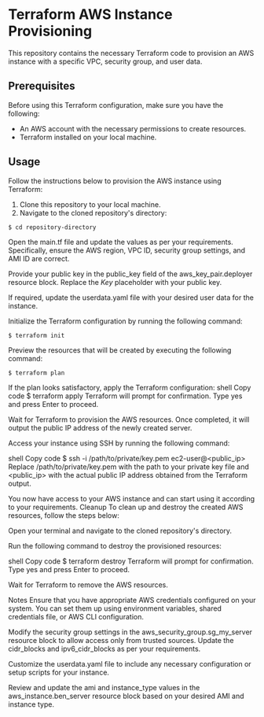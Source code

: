 # Terraform AWS Instance Provisioning

This repository contains the necessary Terraform code to provision an AWS instance with a specific VPC, security group, and user data.

## Prerequisites

Before using this Terraform configuration, make sure you have the following:

- An AWS account with the necessary permissions to create resources.
- Terraform installed on your local machine.

## Usage

Follow the instructions below to provision the AWS instance using Terraform:

1. Clone this repository to your local machine.
2. Navigate to the cloned repository's directory:

```shell
$ cd repository-directory
```
Open the main.tf file and update the values as per your requirements. Specifically, ensure the AWS region, VPC ID, security group settings, and AMI ID are correct.

Provide your public key in the public_key field of the aws_key_pair.deployer resource block. Replace the *Key* placeholder with your public key.

If required, update the userdata.yaml file with your desired user data for the instance.

Initialize the Terraform configuration by running the following command:

```shell
$ terraform init
```
Preview the resources that will be created by executing the following command:
```shell
$ terraform plan
```
If the plan looks satisfactory, apply the Terraform configuration:
shell
Copy code
$ terraform apply
Terraform will prompt for confirmation. Type yes and press Enter to proceed.

Wait for Terraform to provision the AWS resources. Once completed, it will output the public IP address of the newly created server.

Access your instance using SSH by running the following command:

shell
Copy code
$ ssh -i /path/to/private/key.pem ec2-user@<public_ip>
Replace /path/to/private/key.pem with the path to your private key file and <public_ip> with the actual public IP address obtained from the Terraform output.

You now have access to your AWS instance and can start using it according to your requirements.
Cleanup
To clean up and destroy the created AWS resources, follow the steps below:

Open your terminal and navigate to the cloned repository's directory.

Run the following command to destroy the provisioned resources:

shell
Copy code
$ terraform destroy
Terraform will prompt for confirmation. Type yes and press Enter to proceed.

Wait for Terraform to remove the AWS resources.

Notes
Ensure that you have appropriate AWS credentials configured on your system. You can set them up using environment variables, shared credentials file, or AWS CLI configuration.

Modify the security group settings in the aws_security_group.sg_my_server resource block to allow access only from trusted sources. Update the cidr_blocks and ipv6_cidr_blocks as per your requirements.

Customize the userdata.yaml file to include any necessary configuration or setup scripts for your instance.

Review and update the ami and instance_type values in the aws_instance.ben_server resource block based on your desired AMI and instance type.
